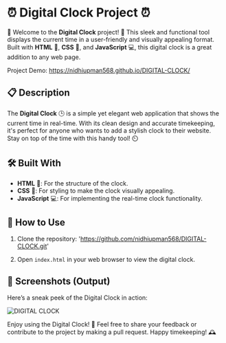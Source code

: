 # ⏰ Digital Clock Project ⏰

🎉 Welcome to the **Digital Clock** project! 🎉 This sleek and functional tool displays the current time in a user-friendly and visually appealing format. Built with **HTML** 📝, **CSS** 🎨, and **JavaScript** 💻, this digital clock is a great addition to any web page.

Project Demo: https://nidhiupman568.github.io/DIGITAL-CLOCK/

## 📋 Description

The **Digital Clock** 🕒 is a simple yet elegant web application that shows the current time in real-time. With its clean design and accurate timekeeping, it's perfect for anyone who wants to add a stylish clock to their website. Stay on top of the time with this handy tool! ⏲️

## 🛠️ Built With

- **HTML** 📝: For the structure of the clock.
- **CSS** 🎨: For styling to make the clock visually appealing.
- **JavaScript** 💻: For implementing the real-time clock functionality.

## 🚀 How to Use

1. Clone the repository: 'https://github.com/nidhiupman568/DIGITAL-CLOCK.git'
  
2. Open `index.html` in your web browser to view the digital clock.

## 📸 Screenshots (Output)

Here’s a sneak peek of the Digital Clock in action:

![DIGITAL CLOCK](https://github.com/nidhiupman568/DIGITAL-CLOCK/assets/130860182/9a3e4ee4-8272-4e07-8dbe-62a393c7fc42)

Enjoy using the Digital Clock! 🎉 Feel free to share your feedback or contribute to the project by making a pull request. Happy timekeeping! 🕰️
